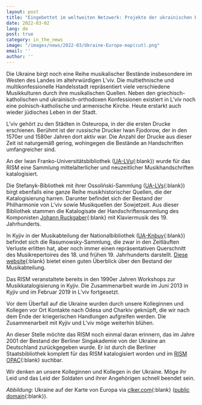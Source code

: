 ```yaml
---
layout: post
title: "Eingebettet im weltweiten Netzwerk: Projekte der ukrainischen RISM-Arbeitsgruppe"
date: 2022-03-02
lang: de
post: true
category: in_the_news
image: "/images/news/2022-03/Ukraine-Europe-map(cut).png"
email: ''
author: ''
---
```


Die Ukraine birgt noch eine Reihe musikalischer Bestände insbesondere im Westen des Landes im altehrwürdigen L’viv. Die multiethnische und multikonfessionelle Handelsstadt repräsentiert viele verschiedene Musikkulturen durch ihre musikalischen Quellen. Neben den griechisch-katholischen und ukrainisch-orthodoxen Konfessionen existiert in L’viv noch eine polnisch-katholische und armenische Kirche. Heute erstarkt auch wieder jüdisches Leben in der Stadt.
 
L’viv gehört zu den Städten in Osteuropa, in der die ersten Drucke erschienen. Berühmt ist der russische Drucker Iwan Fjodorow, der in den 1570er und 1580er Jahren dort aktiv war. Die Anzahl der Drucke aus dieser Zeit ist naturgemäß gering, wohingegen die Bestände an Handschriften umfangreicher sind. 
 
An der Iwan Franko-Universitätsbibliothek ([UA-LVu](https://opac.rism.info/search?View=rism&siglum=UA-LVu){:blank}) wurde für das RISM eine Sammlung mittelalterlicher und neuzeitlicher Musikhandschriften katalogisiert. 
 
Die Stefanyk-Bibliothek mit ihrer Ossoliński-Sammlung ([UA-LVs](https://opac.rism.info/search?View=rism&siglum=UA-LVs){:blank}) birgt ebenfalls eine ganze Reihe musikhistorischer Quellen, die der Katalogisierung harren. Darunter befindet sich der Bestand der Philharmonie von L’viv sowie Musikquellen der Sowjetzeit. Aus dieser Bibliothek stammen die Katalogisate der Handschriftensammlung des Komponisten [Johann Ruckgaber](https://opac.rism.info/search?View=rism&siglum=UA-LVs&author=Ruckgaber){:blank} mit Klaviermusik des 19. Jahrhunderts. 
 
In Kyjiv in der Musikabteilung der Nationalbibliothek ([UA-Knbuv](https://opac.rism.info/search?View=rism&siglum=UA-Knbuv){:blank}) befindet sich die Rasumowsky-Sammlung, die zwar in den Zeitläuften Verluste erlitten hat, aber noch immer einen repräsentativen Querschnitt des Musikrepertoires des 18. und frühen 19. Jahrhunderts darstellt. [Diese website](http://www.nbuv.gov.ua/node/66){:blank} bietet einen guten Überblick über den Bestand der Musikabteilung.
 
Das RISM veranstaltete bereits in den 1990er Jahren Workshops zur Musikkatalogisierung in Kyjiv. Die Zusammenarbeit wurde im Juni 2013 in Kyjiv und im Februar 2019 in L’viv fortgesetzt. 
 
Vor dem Überfall auf die Ukraine wurden durch unsere Kolleginnen und Kollegen vor Ort Kontakte nach Odesa und Charkiv geknüpft, die wir nach dem Ende der kriegerischen Handlungen aufgreifen werden. Die Zusammenarbeit mit Kyjiv und L’viv möge weiterhin blühen. 
 
An dieser Stelle möchte das RISM noch einmal daran erinnern, das im Jahre 2001 der Bestand der Berliner Singakademie von der Ukraine an Deutschland zurückgegeben wurde. Er ist durch die Berliner Staatsbibliothek komplett für das RISM katalogisiert worden und im [RISM OPAC](https://opac.rism.info/index.php?id=4){:blank} suchbar. 
 
Wir denken an unsere Kolleginnen und Kollegen in der Ukraine. Möge ihr Leid und das Leid der Soldaten und ihrer Angehörigen schnell beendet sein.
 
 
_Abbildung_: Ukraine auf der Karte von Europa via [clker.com](https://www.clker.com/clipart-457972.html){:blank} ([public domain](https://creativecommons.org/publicdomain/zero/1.0/){:blank}).
